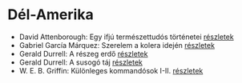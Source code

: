 # Dél-Amerika

- David Attenborough: Egy ifjú természettudós történetei [részletek](_details/%7Bopf.creator%7D.md#id_1449)
- Gabriel García Márquez: Szerelem a kolera idején [részletek](_details/%7Bopf.creator%7D.md#id_342)
- Gerald Durrell: A részeg erdő [részletek](_details/%7Bopf.creator%7D.md#id_878)
- Gerald Durrell: A susogó táj [részletek](_details/%7Bopf.creator%7D.md#id_871)
- W. E. B. Griffin: Különleges kommandósok I-II. [részletek](_details/%7Bopf.creator%7D.md#id_321)